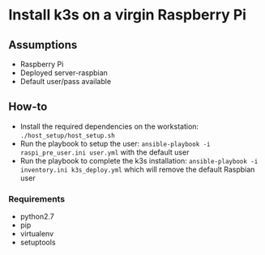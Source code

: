 # Install k3s on a virgin Raspberry Pi
## Assumptions
- Raspberry Pi
- Deployed server-raspbian
- Default user/pass available

## How-to
- Install the required dependencies on the workstation: `./host_setup/host_setup.sh`
- Run the playbook to setup the user: `ansible-playbook -i raspi_pre_user.ini user.yml` with the default user
- Run the playbook to complete the k3s installation: `ansible-playbook -i inventory.ini k3s_deploy.yml` which will remove the default Raspbian user

### Requirements
- python2.7
- pip
- virtualenv
- setuptools
